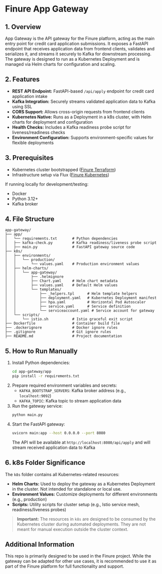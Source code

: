 # Finure App Gateway

## 1. Overview
App Gateway is the API gateway for the Finure platform, acting as the main entry point for credit card application submissions. It exposes a FastAPI endpoint that receives application data from frontend clients, validates and serializes it, and streams it securely to Kafka for downstream processing. The gateway is designed to run as a Kubernetes Deployment and is managed via Helm charts for configuration and scaling.

## 2. Features
- **REST API Endpoint:** FastAPI-based `/api/apply` endpoint for credit card application intake
- **Kafka Integration:** Securely streams validated application data to Kafka using SSL
- **CORS Support:** Allows cross-origin requests from frontend clients
- **Kubernetes Native:** Runs as a Deployment in a k8s cluster, with Helm charts for deployment and configuration
- **Health Checks:** Includes a Kafka readiness probe script for liveness/readiness checks
- **Environment Configuration:** Supports environment-specific values for flexible deployments

## 3. Prerequisites
- Kubernetes cluster bootstrapped ([Finure Terraform](https://github.com/finure/terraform))
- Infrastructure setup via Flux ([Finure Kubernetes](https://github.com/finure/kubernetes))

If running locally for development/testing:
- Docker 
- Python 3.12+ 
- Kafka broker 

## 4. File Structure
```
app-gateway/
├── app/
│   └── requirements.txt       # Python dependencies
│   ├── kafka-check.py         # Kafka readiness/liveness probe script
│   ├── main.py                # FastAPI gateway source code
├── k8s/
│   ├── environments/
│   │   └── production/
│   │       └── values.yaml    # Production environment values
│   ├── helm-charts/
│   │   └── app-gateway/
│   │       ├── .helmignore
│   │       ├── Chart.yaml     # Helm chart metadata
│   │       ├── values.yaml    # Default Helm values
│   │       └── templates/
│   │           ├── _helpers.tpl      # Helm template helpers
│   │           ├── deployment.yaml   # Kubernetes Deployment manifest
│   │           ├── hpa.yaml          # Horizontal Pod Autoscaler
│   │           ├── service.yaml      # Service definition
│   │           └── serviceaccount.yaml # Service account for gateway
│   └── scripts/
│       └── istio.sh           # Istio graceful exit script
├── Dockerfile                 # Container build file
├── .dockerignore              # Docker ignore rules
├── .gitignore                 # Git ignore rules
├── README.md                  # Project documentation
```

## 5. How to Run Manually
1. Install Python dependencies:
	```bash
	cd app-gateway/app
	pip install -r requirements.txt
	```
2. Prepare required environment variables and secrets:
   - `KAFKA_BOOTSTRAP_SERVERS`: Kafka broker address (e.g., `localhost:9092`)
   - `KAFKA_TOPIC`: Kafka topic to stream application data
3. Run the gateway service:
	```bash
	python main.py
	```
3. Start the FastAPI gateway:
   ```bash
   uvicorn main:app --host 0.0.0.0 --port 8080
   ```
   The API will be available at `http://localhost:8080/api/apply` and will stream received application data to Kafka

## 6. k8s Folder Significance

The `k8s` folder contains all Kubernetes-related resources:
- **Helm Charts:** Used to deploy the gateway as a Kubernetes Deployment in the cluster. Not intended for standalone or local use.
- **Environment Values:** Customize deployments for different environments (e.g., production)
- **Scripts:** Utility scripts for cluster setup (e.g., Istio service mesh, readiness/liveness probes)

> **Important:** The resources in `k8s` are designed to be consumed by the Kubernetes cluster during automated deployments. They are not meant for manual execution outside the cluster context.

## Additional Information

This repo is primarily designed to be used in the Finure project. While the gateway can be adapted for other use cases, it is recommended to use it as part of the Finure platform for full functionality and support.